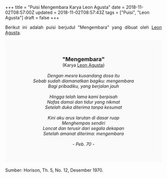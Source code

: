 +++
title = "Puisi Mengembara Karya Leon Agusta"
date = 2018-11-02T08:57:00Z
updated = 2018-11-02T08:57:43Z
tags = ["Puisi", "Leon Agusta"]
draft = false
+++

<div dir="ltr" style="text-align: left;" trbidi="on"><div dir="ltr" style="text-align: left;" trbidi="on"><div style="text-align: justify;">Berikut ini adalah puisi berjudul "Mengembara" yang dibuat oleh <a href="https://ensiklopedia.kemdikbud.go.id/sastra/artikel/Leon_Agusta" target="_blank">Leon Agusta</a>. </div><br /><div style="background: #FAFAFA; font-size: 14px; height: auto; margin: 0 auto; padding: 50px; text-align: center; width: auto;"><span style="font-size: 18px;"><b>"Mengembara"</b></span><br />(Karya <a href="https://www.sekata.web.id/tags/leon-agusta" target="_blank">Leon Agusta</a>)<br /><br /><i>Dengan mesra kusandang dosa itu</i><br /><i>Sebab sudah diamanatkan bagiku: mengembara</i><br /><i>Bagi pribadiku, yang berjalan jauh</i><br /><br /><i>Hingga telah lama kami berpisah</i><br /><i>Nafas damai dan tidur yang nikmat</i><br /><i>Setelah duka diterima tanpa kesumat</i><br /><br /><i>Kini aku arus larutan di dasar ruap</i><br /><i>Menghempas sendiri</i><br /><i>Loncat dan terusir dari segala dekapan</i><br /><i>Setelah amanat diterima: mengembara</i><br /><br /><i>- Peb. 70 -</i></div></div><br /><div style="text-align: justify;">Sumber: Horison, Th. 5, No. 12, Desember 1970.</div></div>
